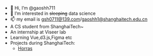 - 👋 Hi, I’m @gaoshh711
- 👀 I’m interested in ~~sleeping~~ data science
- 📫 my email is gsh0711@139.com/gaoshh1@shanghaitech.edu.cn
- A CS student from ShanghaiTech~
- An internship at Viseer lab
- Learning Vue,d3.js,Figma etc
- Projects during ShanghaiTech:
  - [Horras](https://github.com/yanglinshu/horras)
